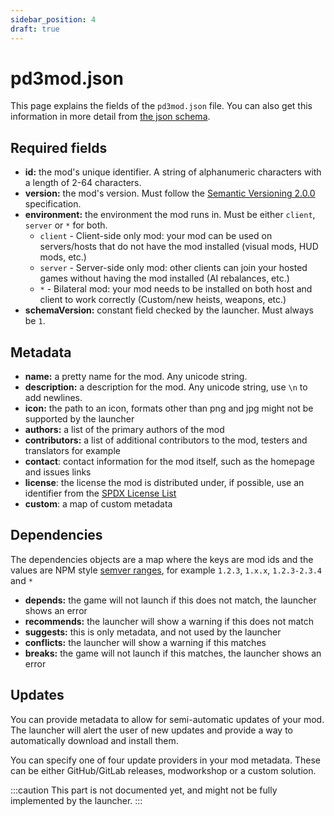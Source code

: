 ```yaml
---
sidebar_position: 4
draft: true
---
```


# pd3mod.json
This page explains the fields of the `pd3mod.json` file.
You can also get this information in more detail from [the json schema](/files/schema-v0.1.0-draft.json).

## Required fields
- **id:** the mod's unique identifier. A string of alphanumeric characters with a length of 2-64 characters.
- **version:** the mod's version. Must follow the [Semantic Versioning 2.0.0](https://semver.org) specification.
- **environment:** the environment the mod runs in. Must be either `client`, `server` or `*` for both.
  - `client` - Client-side only mod: your mod can be used on servers/hosts that do not have the mod installed (visual mods, HUD mods, etc.)
  - `server` - Server-side only mod: other clients can join your hosted games without having the mod installed (AI rebalances, etc.)
  - `*` - Bilateral mod: your mod needs to be installed on both host and client to work correctly (Custom/new heists, weapons, etc.)
- **schemaVersion:** constant field checked by the launcher. Must always be `1`.

## Metadata
- **name:** a pretty name for the mod. Any unicode string.
- **description:** a description for the mod. Any unicode string, use `\n` to add newlines.
- **icon:** the path to an icon, formats other than png and jpg might not be supported by the launcher
- **authors:** a list of the primary authors of the mod
- **contributors:** a list of additional contributors to the mod, testers and translators for example
- **contact**: contact information for the mod itself, such as the homepage and issues links
- **license**: the license the mod is distributed under,
  if possible, use an identifier from the [SPDX License List](https://spdx.org/licenses)
- **custom**: a map of custom metadata

## Dependencies
The dependencies objects are a map where the keys are mod ids and the values are NPM style [semver ranges](https://devhints.io/semver), for example `1.2.3`, `1.x.x`, `1.2.3-2.3.4` and `*`

- **depends:** the game will not launch if this does not match, the launcher shows an error
- **recommends:** the launcher will show a warning if this does not match
- **suggests:** this is only metadata, and not used by the launcher
- **conflicts:** the launcher will show a warning if this matches
- **breaks:** the game will not launch if this matches, the launcher shows an error

## Updates
You can provide metadata to allow for semi-automatic updates of your mod.
The launcher will alert the user of new updates
and provide a way to automatically download and install them.

You can specify one of four update providers in your mod metadata.
These can be either GitHub/GitLab releases, modworkshop or a custom solution.

:::caution
This part is not documented yet, and might not be fully implemented by the launcher.
:::
